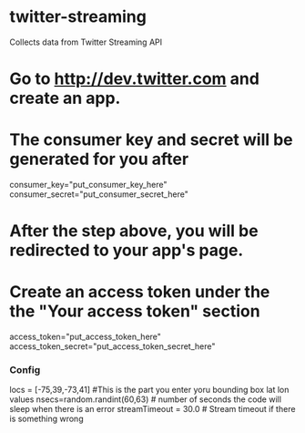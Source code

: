 # twitter-streaming
Collects data from Twitter Streaming API 


# Go to http://dev.twitter.com and create an app.
# The consumer key and secret will be generated for you after
consumer_key="put_consumer_key_here"
consumer_secret="put_consumer_secret_here"

# After the step above, you will be redirected to your app's page.
# Create an access token under the the "Your access token" section
access_token="put_access_token_here"
access_token_secret="put_access_token_secret_here"

### Config ###
locs = [-75,39,-73,41]  #This is the part you enter yoru bounding box lat lon values
nsecs=random.randint(60,63) # number of seconds the code will sleep when there is an error
streamTimeout = 30.0 # Stream timeout if there is something wrong
